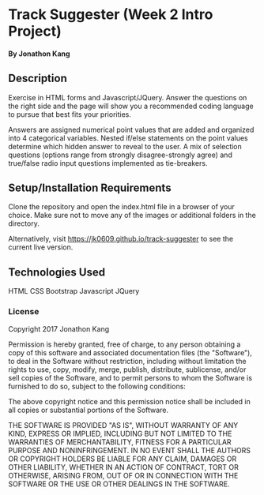 # Track Suggester (Week 2 Intro Project)

#### By Jonathon Kang

## Description

Exercise in HTML forms and Javascript/JQuery. Answer the questions on the right side and the page will show you a recommended coding language to pursue that best fits your priorities.

Answers are assigned numerical point values that are added and organized into 4 categorical variables. Nested if/else statements on the point values determine which hidden answer to reveal to the user. A mix of selection questions (options range from strongly disagree-strongly agree) and true/false radio input questions implemented as tie-breakers.

## Setup/Installation Requirements

Clone the repository and open the index.html file in a browser of your choice. Make sure not to move any of the images or additional folders in the directory.

Alternatively, visit https://jk0609.github.io/track-suggester to see the current live version.

## Technologies Used

HTML
CSS
Bootstrap
Javascript
JQuery

### License

Copyright 2017 Jonathon Kang

Permission is hereby granted, free of charge, to any person obtaining a copy of this software and associated documentation files (the "Software"), to deal in the Software without restriction, including without limitation the rights to use, copy, modify, merge, publish, distribute, sublicense, and/or sell copies of the Software, and to permit persons to whom the Software is furnished to do so, subject to the following conditions:

The above copyright notice and this permission notice shall be included in all copies or substantial portions of the Software.

THE SOFTWARE IS PROVIDED "AS IS", WITHOUT WARRANTY OF ANY KIND, EXPRESS OR IMPLIED, INCLUDING BUT NOT LIMITED TO THE WARRANTIES OF MERCHANTABILITY, FITNESS FOR A PARTICULAR PURPOSE AND NONINFRINGEMENT. IN NO EVENT SHALL THE AUTHORS OR COPYRIGHT HOLDERS BE LIABLE FOR ANY CLAIM, DAMAGES OR OTHER LIABILITY, WHETHER IN AN ACTION OF CONTRACT, TORT OR OTHERWISE, ARISING FROM, OUT OF OR IN CONNECTION WITH THE SOFTWARE OR THE USE OR OTHER DEALINGS IN THE SOFTWARE.
